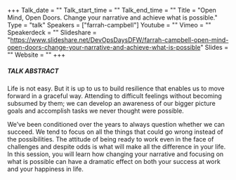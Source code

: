 +++
Talk_date = ""
Talk_start_time = ""
Talk_end_time = ""
Title = "Open Mind, Open Doors. Change your narrative and achieve what is possible."
Type = "talk"
Speakers = ["farrah-campbell"]
Youtube = ""
Vimeo = ""
Speakerdeck = ""
Slideshare = "https://www.slideshare.net/DevOpsDaysDFW/farrah-campbell-open-mind-open-doors-change-your-narrative-and-achieve-what-is-possible"
Slides = ""
Website = ""
+++

##### TALK ABSTRACT

Life is not easy. But it is up to us to build resilience that enables us to move forward in a graceful way. Attending to difficult feelings without becoming subsumed by them; we can develop an awareness of our bigger picture goals and accomplish tasks we never thought were possible.

We’ve been conditioned over the years to always question whether we can succeed. We tend to focus on all the things that could go wrong instead of the possibilities. The attitude of being ready to work even in the face of challenges and despite odds is what will make all the difference in your life. In this session, you will learn how changing your narrative and focusing on what is possible can have a dramatic effect on both your success at work and your happiness in life.